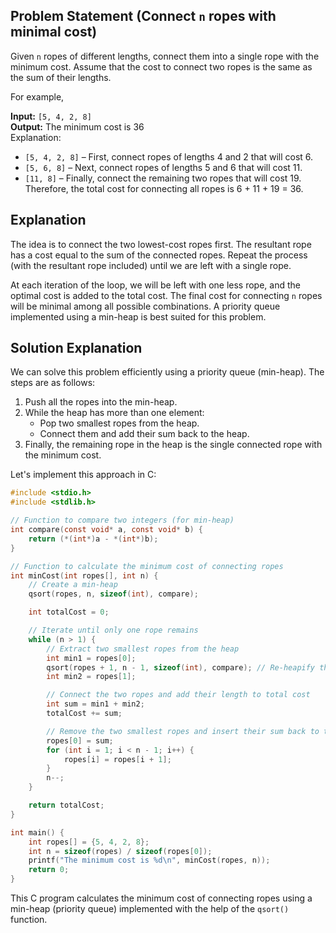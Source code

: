 ## Problem Statement (Connect `n` ropes with minimal cost)

Given `n` ropes of different lengths, connect them into a single rope with the minimum cost. Assume that the cost to connect two ropes is the same as the sum of their lengths.

For example,

**Input:**  `[5, 4, 2, 8]`  
**Output:** The minimum cost is 36  
Explanation:  
- `[5, 4, 2, 8]` – First, connect ropes of lengths 4 and 2 that will cost 6.
- `[5, 6, 8]` – Next, connect ropes of lengths 5 and 6 that will cost 11.
- `[11, 8]` – Finally, connect the remaining two ropes that will cost 19.  
Therefore, the total cost for connecting all ropes is 6 + 11 + 19 = 36.

## Explanation

The idea is to connect the two lowest-cost ropes first. The resultant rope has a cost equal to the sum of the connected ropes. Repeat the process (with the resultant rope included) until we are left with a single rope.

At each iteration of the loop, we will be left with one less rope, and the optimal cost is added to the total cost. The final cost for connecting `n` ropes will be minimal among all possible combinations. A priority queue implemented using a min-heap is best suited for this problem.

## Solution Explanation

We can solve this problem efficiently using a priority queue (min-heap). The steps are as follows:

1. Push all the ropes into the min-heap.
2. While the heap has more than one element:
   - Pop two smallest ropes from the heap.
   - Connect them and add their sum back to the heap.
3. Finally, the remaining rope in the heap is the single connected rope with the minimum cost.

Let's implement this approach in C:

```c
#include <stdio.h>
#include <stdlib.h>

// Function to compare two integers (for min-heap)
int compare(const void* a, const void* b) {
    return (*(int*)a - *(int*)b);
}

// Function to calculate the minimum cost of connecting ropes
int minCost(int ropes[], int n) {
    // Create a min-heap
    qsort(ropes, n, sizeof(int), compare);

    int totalCost = 0;

    // Iterate until only one rope remains
    while (n > 1) {
        // Extract two smallest ropes from the heap
        int min1 = ropes[0];
        qsort(ropes + 1, n - 1, sizeof(int), compare); // Re-heapify the heap
        int min2 = ropes[1];

        // Connect the two ropes and add their length to total cost
        int sum = min1 + min2;
        totalCost += sum;

        // Remove the two smallest ropes and insert their sum back to the heap
        ropes[0] = sum;
        for (int i = 1; i < n - 1; i++) {
            ropes[i] = ropes[i + 1];
        }
        n--;
    }

    return totalCost;
}

int main() {
    int ropes[] = {5, 4, 2, 8};
    int n = sizeof(ropes) / sizeof(ropes[0]);
    printf("The minimum cost is %d\n", minCost(ropes, n));
    return 0;
}
```

This C program calculates the minimum cost of connecting ropes using a min-heap (priority queue) implemented with the help of the `qsort()` function.
